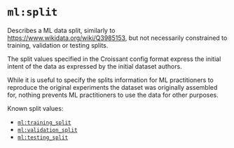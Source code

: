 # `ml:split`

Describes a ML data split, similarly to <https://www.wikidata.org/wiki/Q3985153>, but not necessarily constrained to training, validation or testing splits.

The split values specified in the Croissant config format express the
initial intent of the data as expressed by the initial dataset authors.

While it is useful to specify the splits information for ML practitioners to reproduce the original experiments the dataset was originally assembled for, nothing prevents ML practitioners to use the data for other purposes.

Known split values:

- [`ml:training_split`](training_split.md)
- [`ml:validation_split`](validation_split.md)
- [`ml:testing_split`](testing_split.md)
